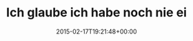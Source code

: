 ---
retweeted: false
source: <a href="http://mvilla.it/fenix" rel="nofollow">Fenix for Android</a>
entities:
  hashtags: []
  symbols: []
  user_mentions: []
  urls: []
display_text_range:
- '0'
- '140'
favorite_count: '4'
id_str: '567765877572268032'
truncated: false
retweet_count: '0'
id: '567765877572268032'
created_at: Tue Feb 17 19:21:48 +0000 2015
favorited: false
full_text: |-
  Ich glaube ich habe noch nie ein deutscheres Wort als Vereinshaftpflichtversicherung gehört.
  Ruby Berlin e.V Sitzung hat sich schon gelohnt.
lang: de
tags:
- pesos:twitter
date: '2015-02-17T19:21:48+00:00'
src: https://twitter.com/bascht/status/567765877572268032
original_url: https://twitter.com/bascht/status/567765877572268032
type: twitter_tweet
text: |-
  Ich glaube ich habe noch nie ein deutscheres Wort als Vereinshaftpflichtversicherung gehört.
  Ruby Berlin e.V Sitzung hat sich schon gelohnt.
title: Ich glaube ich habe noch nie ei

---